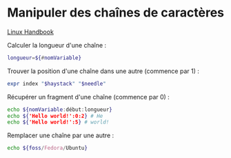 # Manipuler des chaînes de caractères

[Linux Handbook](https://linuxhandbook.com/bash-strings)

Calculer la longueur d'une chaîne :

```bash
longueur=${#nomVariable}
```

Trouver la position d'une chaîne dans une autre (commence par 1) :

```bash
expr index "$haystack" "$needle"
```

Récupérer un fragment d'une chaîne (commence par 0) :

```bash
echo ${nomVariable:début:longueur}
echo ${'Hello world!':0:2} # He
echo ${'Hello world!':5} # world!
```

Remplacer une chaîne par une autre :

```bash
echo ${foss/Fedora/Ubuntu}
```